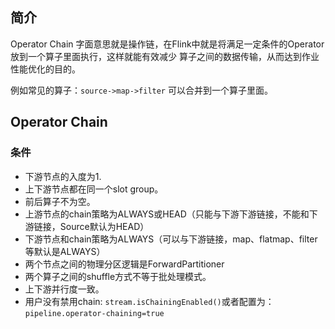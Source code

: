 
## 简介

Operator Chain 字面意思就是操作链，在Flink中就是将满足一定条件的Operator放到一个算子里面执行，这样就能有效减少
算子之间的数据传输，从而达到作业性能优化的目的。

例如常见的算子：`source->map->filter` 可以合并到一个算子里面。

## Operator Chain

### 条件

- 下游节点的入度为1.
- 上下游节点都在同一个slot group。
- 前后算子不为空。
- 上游节点的chain策略为ALWAYS或HEAD（只能与下游下游链接，不能和下游链接，Source默认为HEAD）
- 下游节点和chain策略为ALWAYS（可以与下游链接，map、flatmap、filter等默认是ALWAYS）
- 两个节点之间的物理分区逻辑是ForwardPartitioner
- 两个算子之间的shuffle方式不等于批处理模式。
- 上下游并行度一致。
- 用户没有禁用chain: `stream.isChainingEnabled()`或者配置为：`pipeline.operator-chaining=true`


